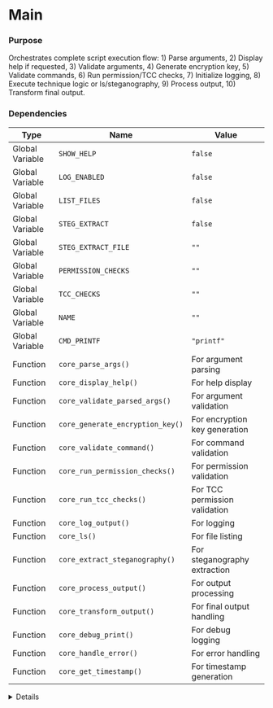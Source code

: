 # Main

### Purpose
Orchestrates complete script execution flow: 1) Parse arguments, 2) Display help if requested, 3) Validate arguments, 4) Generate encryption key, 5) Validate commands, 6) Run permission/TCC checks, 7) Initialize logging, 8) Execute technique logic or ls/steganography, 9) Process output, 10) Transform final output.

### Dependencies
| Type | Name | Value |
|------|------|-------|
| Global Variable | `SHOW_HELP` | `false` |
| Global Variable | `LOG_ENABLED` | `false` |
| Global Variable | `LIST_FILES` | `false` |
| Global Variable | `STEG_EXTRACT` | `false` |
| Global Variable | `STEG_EXTRACT_FILE` | `""` |
| Global Variable | `PERMISSION_CHECKS` | `""` |
| Global Variable | `TCC_CHECKS` | `""` |
| Global Variable | `NAME` | `""` |
| Global Variable | `CMD_PRINTF` | `"printf"` |
| Function | `core_parse_args()` | For argument parsing |
| Function | `core_display_help()` | For help display |
| Function | `core_validate_parsed_args()` | For argument validation |
| Function | `core_generate_encryption_key()` | For encryption key generation |
| Function | `core_validate_command()` | For command validation |
| Function | `core_run_permission_checks()` | For permission validation |
| Function | `core_run_tcc_checks()` | For TCC permission validation |
| Function | `core_log_output()` | For logging |
| Function | `core_ls()` | For file listing |
| Function | `core_extract_steganography()` | For steganography extraction |
| Function | `core_process_output()` | For output processing |
| Function | `core_transform_output()` | For final output handling |
| Function | `core_debug_print()` | For debug logging |
| Function | `core_handle_error()` | For error handling |
| Function | `core_get_timestamp()` | For timestamp generation |

<details>

```shell
core_main() {
    local raw_output=""
    local processed_output=""
    
    # Step 1: Parse command line arguments (no validation)
    core_parse_args "$@"
    
    # Step 2: Display help if requested (early exit)
    if [ "$SHOW_HELP" = true ]; then
        core_display_help
        return 0
    fi
    
    # Step 3: Validate parsed arguments
    core_validate_parsed_args || exit 1
    
    # Step 4: Generate encryption key if needed
    core_generate_encryption_key
    
    # Step 5: Validate required commands
    core_validate_command || exit 1
    
    # Process permission checks from configuration
    if [ -n "$PERMISSION_CHECKS" ]; then
        core_debug_print "Processing permission checks from configuration"
        # Instead of eval, call the permission check function directly
        core_run_permission_checks
        permission_check_result=$?
        if [ $permission_check_result -ne 0 ]; then
            core_handle_error "Permission checks failed - script cannot continue without required permissions"
            exit 1
        fi
    fi
    
    # Process TCC permission checks from configuration
    if [ -n "$TCC_CHECKS" ]; then
        core_debug_print "Processing TCC permission checks from configuration"
        # Instead of eval, call the TCC check function directly
        core_run_tcc_checks
        tcc_check_result=$?
        if [ $tcc_check_result -ne 0 ]; then
            "$CMD_PRINTF"  "[INFO] [%s] TCC permission checks failed - some functionality may be limited\n" "$(core_get_timestamp)"
            # We continue execution as TCC checks are often informational
        fi
    fi
    
    # Initialize the log file if logging is enabled
    if [ "$LOG_ENABLED" = true ]; then
        # Initialize logging at start
        core_log_output "Starting ${NAME}" "started" true
    fi
    
    # Default data source identifier
    local data_source="generic"
    
    # Check if we should run the ls function
    if [ "$LIST_FILES" = true ]; then
        # Get raw output from ls command
        raw_output=$(core_ls)
        data_source="file_listing"
    # Check if we should extract steganography data
    elif [ "$STEG_EXTRACT" = true ]; then
        # Execute steganography extraction
        raw_output=$(core_extract_steganography "$STEG_EXTRACT_FILE")
        data_source="steg_extracted"
    else
        # Execute script-specific logic here
# PLACEHOLDER_MAIN_EXECUTION
        # This section is intentionally left empty as it will be filled by
        # technique-specific implementations when sourcing this base script
        # If no raw_output is set by the script, exit gracefully
        if [ -z "$raw_output" ]; then
            return 0
        fi
    fi
    
    # Process the output (format, encode, encrypt)
    processed_output=$(core_process_output "$raw_output" "$procedure")
    
    # Handle the final output (log, exfil, or display)
    core_transform_output "$processed_output"
}
```

</details> 